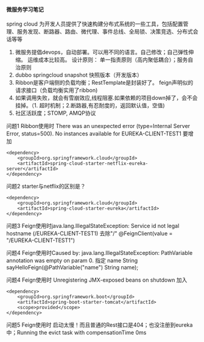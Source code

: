 #### 微服务学习笔记
spring cloud 为开发人员提供了快速构建分布式系统的一些工具，包括配置管理、服务发现、断路器、路由、微代理、事件总线、全局锁、决策竞选、分布式会话等等

1. 微服务提倡devops，自动部署。可以用不同的语言。自己修改；自己弹性伸缩。 运维成本比较高。
设计原则： 单一指责原则（高内聚低耦合）；服务自治原则
2. dubbo springcloud 
snapshot 快照版本（开发版本）
3. Ribbon是客户端侧的负载均衡；RestTemplate是封装好了。 feign声明似的请求接口（负载均衡实用了ribbon)
4. 如果调用失败，就会有雪崩效应,线程阻塞.如果依赖的项目down掉了，会不会挂掉。（1. 超时机制；2.断路器,有忍耐度的，返回默认值，空值)
5. 社区活跃度；STOMP, AMQP协议


问题1 Ribbon使用时 There was an unexpected error (type=Internal Server Error, status=500).
No instances available for EUREKA-CLIENT-TEST1
要增加
```
<dependency>
    <groupId>org.springframework.cloud</groupId>
    <artifactId>spring-cloud-starter-netflix-eureka-server</artifactId>
</dependency>
```
问题2 starter与netflix的区别是？
```
<dependency>
    <groupId>org.springframework.cloud</groupId>
    <artifactId>spring-cloud-starter-eureka</artifactId>
</dependency>
```
问题3 Feign使用时java.lang.IllegalStateException: Service id not legal hostname (/EUREKA-CLIENT-TEST1)
去除"/" @FeignClient(value = "/EUREKA-CLIENT-TEST1")

问题4 Feign使用时Caused by: java.lang.IllegalStateException: PathVariable annotation was empty on param 0.
指定 name String sayHelloFeign(@PathVariable("name") String name);

问题4 Feign使用时 Unregistering JMX-exposed beans on shutdown
加入
```
<dependency>
    <groupId>org.springframework.boot</groupId>
    <artifactId>spring-boot-starter-tomcat</artifactId>
    <scope>provided</scope>
</dependency>
```
问题5 Feign使用时 启动太慢！而且普通的Rest接口是404；也没注册到eureka中；Running the evict task with compensationTime 0ms

